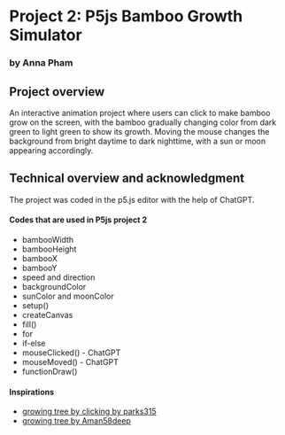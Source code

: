 # Project 2: P5js Bamboo Growth Simulator
### by Anna Pham
## Project overview
 An interactive animation project where users can click to make bamboo grow on the screen, with the bamboo gradually changing color from dark green to light green to show its growth. Moving the mouse changes the background from bright daytime to dark nighttime, with a sun or moon appearing accordingly.  

## Technical overview and acknowledgment
The project was coded in the p5.js editor with the help of ChatGPT. 

#### Codes that are used in P5js project 2
<ul>
<li>bambooWidth</li>
<li>bambooHeight</li>
<li>bambooX</li>
<li>bambooY</li>
<li>speed and direction</li>
<li>backgroundColor</li>
<li>sunColor and moonColor</li>
<li>setup()</li>
<li>createCanvas</li>
<li>fill()</li>
<li>for</li>
<li>if-else</li>
<li>mouseClicked() - ChatGPT</li>
<li>mouseMoved() - ChatGPT</li>
<li>functionDraw()</li>
</ul>

#### Inspirations

<ul>
<li><a href="https://editor.p5js.org/parks315/sketches/YNvdhD3S8">growing tree by clicking
by parks315</a></li>
<li><a href="https://editor.p5js.org/Aman58deep/sketches/iCa1swni3">growing tree
by Aman58deep</a></li>
</u>